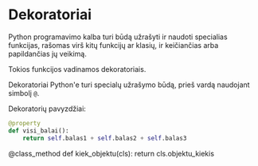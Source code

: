 # Dekoratoriai

Python programavimo kalba turi būdą užrašyti ir naudoti specialias funkcijas, rašomas virš kitų funkcijų ar klasių, ir keičiančias arba papildančias jų veikimą. 

Tokios funkcijos vadinamos dekoratoriais. 

Dekoratoriai Python'e turi specialų užrašymo būdą, prieš vardą naudojant simbolį `@`.

Dekoratorių pavyzdžiai:

```python
@property
def visi_balai():
    return self.balas1 + self.balas2 + self.balas3
```

@class_method
def kiek_objektu(cls):
    return cls.objektu_kiekis

